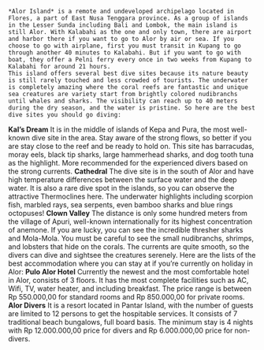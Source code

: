 	*Alor Island* is a remote and undeveloped archipelago located in Flores, a part of East Nusa Tenggara province. As a group of islands in the Lesser Sunda including Bali and Lombok, the main island is still Alor. With Kalabahi as the one and only town, there are airport and harbor there if you want to go to Alor by air or sea. If you choose to go with airplane, first you must transit in Kupang to go through another 40 minutes to Kalabahi. But if you want to go with boat, they offer a Pelni ferry every once in two weeks from Kupang to Kalabahi for around 21 hours. 
	This island offers several best dive sites because its nature beauty is still rarely touched and less crowded of tourists. The underwater is completely amazing where the coral reefs are fantastic and unique sea creatures are variety start from brightly colored nudibranchs until whales and sharks. The visibility can reach up to 40 meters during the dry season, and the water is pristine. So here are the best dive sites you should go diving:
**Kal’s Dream**
It is in the middle of islands of Kepa and Pura, the most well-known dive site in the area. Stay aware of the strong flows, so better if you are stay close to the reef and be ready to hold on. This site has barracudas, moray eels, black tip sharks, large hammerhead sharks, and dog tooth tuna as the highlight. More recommended for the experienced divers based on the strong currents.
**Cathedral**
The dive site is in the south of Alor and have high temperature differences between the surface water and the deep water. It is also a rare dive spot in the islands, so you can observe the attractive Thermoclines here. The underwater highlights including scorpion fish, marbled rays, sea serpents, even bamboo sharks and blue rings octopuses! 
**Clown Valley**
The distance is only some hundred meters from the village of Apuri, well-known internationally for its highest concentration of anemone. If you are lucky, you can see the incredible thresher sharks and Mola-Mola. You must be careful to see the small nudibranchs, shrimps, and lobsters that hide on the corals. The currents are quite smooth, so the divers can dive and sightsee the creatures serenely. 
Here are the lists of the best accommodation where you can stay at if you’re currently on holiday in Alor:
**Pulo Alor Hotel**
Currently the newest and the most comfortable hotel in Alor, consists of 3 floors. It has the most complete facilities such as AC, Wifi, TV, water heater, and including breakfast. The price range is between Rp 550.000,00 for standard rooms and Rp 850.000,00 for private rooms. 
**Alor Divers**
It is a resort located in Pantar Island, with the number of guests are limited to 12 persons to get the hospitable services. It consists of 7 traditional beach bungalows, full board basis. The minimum stay is 4 nights with Rp 12.000.000,00 price for divers and Rp 6.000.000,00 price for non-divers. 
